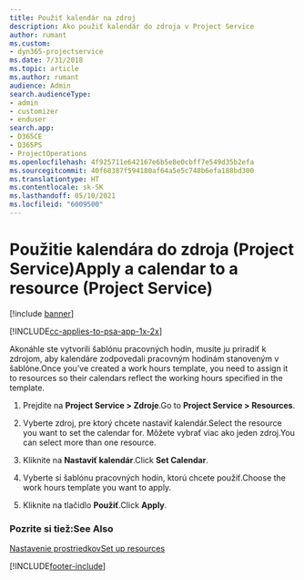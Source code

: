 ```yaml
---
title: Použiť kalendár na zdroj
description: Ako použiť kalendár do zdroja v Project Service
author: rumant
ms.custom:
- dyn365-projectservice
ms.date: 7/31/2018
ms.topic: article
ms.author: rumant
audience: Admin
search.audienceType:
- admin
- customizer
- enduser
search.app:
- D365CE
- D365PS
- ProjectOperations
ms.openlocfilehash: 4f925711e642167e6b5e8e0cbff7e549d35b2efa
ms.sourcegitcommit: 40f68387f594180af64a5e5c748b6efa188bd300
ms.translationtype: HT
ms.contentlocale: sk-SK
ms.lasthandoff: 05/10/2021
ms.locfileid: "6009500"
---
```

# <a name="apply-a-calendar-to-a-resource-project-service"></a><span data-ttu-id="612e0-103">Použitie kalendára do zdroja (Project Service)</span><span class="sxs-lookup"><span data-stu-id="612e0-103">Apply a calendar to a resource (Project Service)</span></span>

[!include [banner](../includes/psa-now-project-operations.md)]

[!INCLUDE[cc-applies-to-psa-app-1x-2x](../includes/cc-applies-to-psa-app-1x-2x.md)]

<span data-ttu-id="612e0-104">Akonáhle ste vytvorili šablónu pracovných hodín, musíte ju priradiť k zdrojom, aby kalendáre zodpovedali pracovným hodinám stanoveným v šablóne.</span><span class="sxs-lookup"><span data-stu-id="612e0-104">Once you’ve created a work hours template, you need to assign it to resources so their calendars reflect the working hours specified in the template.</span></span>  
  
1.  <span data-ttu-id="612e0-105">Prejdite na **Project Service > Zdroje**.</span><span class="sxs-lookup"><span data-stu-id="612e0-105">Go to **Project Service > Resources**.</span></span>  
  
2.  <span data-ttu-id="612e0-106">Vyberte zdroj, pre ktorý chcete nastaviť kalendár.</span><span class="sxs-lookup"><span data-stu-id="612e0-106">Select the resource you want to set the calendar for.</span></span> <span data-ttu-id="612e0-107">Môžete vybrať viac ako jeden zdroj.</span><span class="sxs-lookup"><span data-stu-id="612e0-107">You can select more than one resource.</span></span>  
  
3.  <span data-ttu-id="612e0-108">Kliknite na **Nastaviť kalendár**.</span><span class="sxs-lookup"><span data-stu-id="612e0-108">Click **Set Calendar**.</span></span>  
  
4.  <span data-ttu-id="612e0-109">Vyberte si šablónu pracovných hodín, ktorú chcete použiť.</span><span class="sxs-lookup"><span data-stu-id="612e0-109">Choose the work hours template you want to apply.</span></span>  
  
5.  <span data-ttu-id="612e0-110">Kliknite na tlačidlo **Použiť**.</span><span class="sxs-lookup"><span data-stu-id="612e0-110">Click **Apply**.</span></span>  
  
### <a name="see-also"></a><span data-ttu-id="612e0-111">Pozrite si tiež:</span><span class="sxs-lookup"><span data-stu-id="612e0-111">See Also</span></span>  
 [<span data-ttu-id="612e0-112">Nastavenie prostriedkov</span><span class="sxs-lookup"><span data-stu-id="612e0-112">Set up resources</span></span>](../psa/set-up-resources.md)


[!INCLUDE[footer-include](../includes/footer-banner.md)]